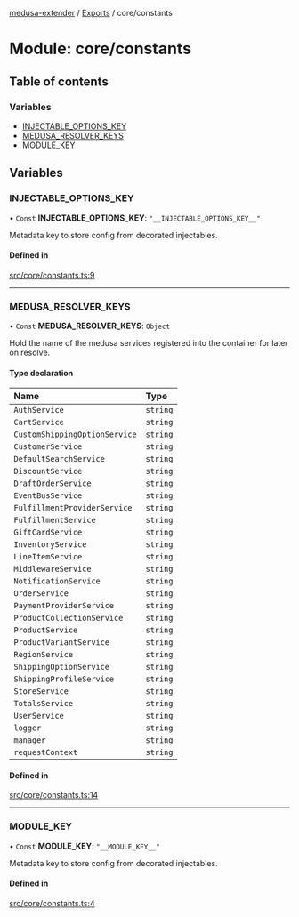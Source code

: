 [medusa-extender](../README.md) / [Exports](../modules.md) / core/constants

# Module: core/constants

## Table of contents

### Variables

- [INJECTABLE\_OPTIONS\_KEY](core_constants.md#injectable_options_key)
- [MEDUSA\_RESOLVER\_KEYS](core_constants.md#medusa_resolver_keys)
- [MODULE\_KEY](core_constants.md#module_key)

## Variables

### INJECTABLE\_OPTIONS\_KEY

• `Const` **INJECTABLE\_OPTIONS\_KEY**: ``"__INJECTABLE_OPTIONS_KEY__"``

Metadata key to store config from decorated injectables.

#### Defined in

[src/core/constants.ts:9](https://github.com/adrien2p/medusa-extender/blob/6404d7f/src/core/constants.ts#L9)

___

### MEDUSA\_RESOLVER\_KEYS

• `Const` **MEDUSA\_RESOLVER\_KEYS**: `Object`

Hold the name of the medusa services registered into the container for later on resolve.

#### Type declaration

| Name | Type |
| :------ | :------ |
| `AuthService` | `string` |
| `CartService` | `string` |
| `CustomShippingOptionService` | `string` |
| `CustomerService` | `string` |
| `DefaultSearchService` | `string` |
| `DiscountService` | `string` |
| `DraftOrderService` | `string` |
| `EventBusService` | `string` |
| `FulfillmentProviderService` | `string` |
| `FulfillmentService` | `string` |
| `GiftCardService` | `string` |
| `InventoryService` | `string` |
| `LineItemService` | `string` |
| `MiddlewareService` | `string` |
| `NotificationService` | `string` |
| `OrderService` | `string` |
| `PaymentProviderService` | `string` |
| `ProductCollectionService` | `string` |
| `ProductService` | `string` |
| `ProductVariantService` | `string` |
| `RegionService` | `string` |
| `ShippingOptionService` | `string` |
| `ShippingProfileService` | `string` |
| `StoreService` | `string` |
| `TotalsService` | `string` |
| `UserService` | `string` |
| `logger` | `string` |
| `manager` | `string` |
| `requestContext` | `string` |

#### Defined in

[src/core/constants.ts:14](https://github.com/adrien2p/medusa-extender/blob/6404d7f/src/core/constants.ts#L14)

___

### MODULE\_KEY

• `Const` **MODULE\_KEY**: ``"__MODULE_KEY__"``

Metadata key to store config from decorated injectables.

#### Defined in

[src/core/constants.ts:4](https://github.com/adrien2p/medusa-extender/blob/6404d7f/src/core/constants.ts#L4)
